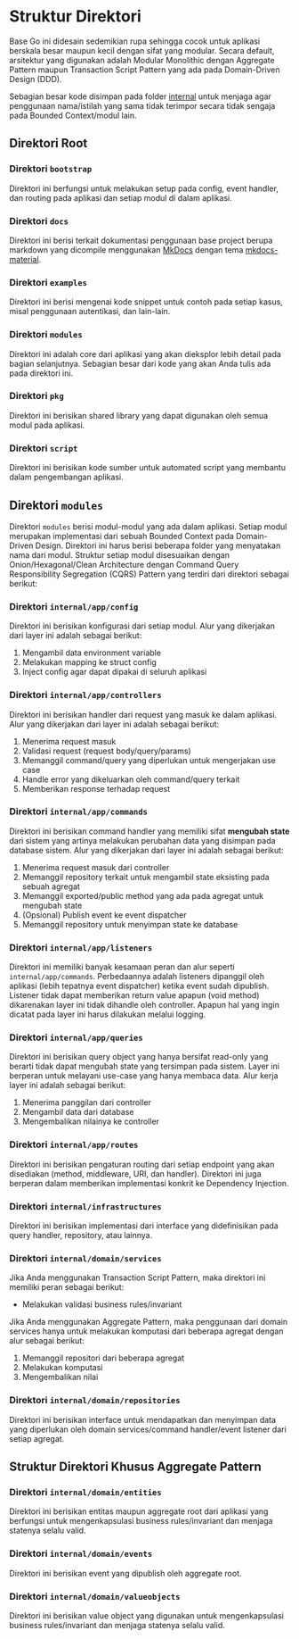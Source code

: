 # Struktur Direktori

Base Go ini didesain sedemikian rupa sehingga cocok untuk aplikasi berskala besar maupun kecil dengan sifat yang modular. Secara default, arsitektur yang digunakan adalah Modular Monolithic dengan Aggregate Pattern maupun Transaction Script Pattern yang ada pada Domain-Driven Design (DDD).

Sebagian besar kode disimpan pada folder [internal](https://go.dev/doc/go1.4#internalpackages) untuk menjaga agar penggunaan nama/istilah yang sama tidak terimpor secara tidak sengaja pada Bounded Context/modul lain.

## Direktori Root

### Direktori `bootstrap`

Direktori ini berfungsi untuk melakukan setup pada config, event handler, dan routing pada aplikasi dan setiap modul di dalam aplikasi.

### Direktori `docs`

Direktori ini berisi terkait dokumentasi penggunaan base project berupa markdown yang dicompile menggunakan [MkDocs](https://www.mkdocs.org/) dengan tema [mkdocs-material](https://github.com/squidfunk/mkdocs-material).

### Direktori `examples`

Direktori ini berisi mengenai kode snippet untuk contoh pada setiap kasus, misal penggunaan autentikasi, dan lain-lain.

### Direktori `modules`

Direktori ini adalah core dari aplikasi yang akan dieksplor lebih detail pada bagian selanjutnya. Sebagian besar dari kode yang akan Anda tulis ada pada direktori ini.

### Direktori `pkg`

Direktori ini berisikan shared library yang dapat digunakan oleh semua modul pada aplikasi.

### Direktori `script`

Direktori ini berisikan kode sumber untuk automated script yang membantu dalam pengembangan aplikasi.

## Direktori `modules`

Direktori `modules` berisi modul-modul yang ada dalam aplikasi. Setiap modul merupakan implementasi dari sebuah Bounded Context pada Domain-Driven Design. Direktori ini harus berisi beberapa folder yang menyatakan nama dari modul. Struktur setiap modul disesuaikan dengan Onion/Hexagonal/Clean Architecture dengan Command Query Responsibility Segregation (CQRS) Pattern yang terdiri dari direktori sebagai berikut:

### Direktori `internal/app/config`

Direktori ini berisikan konfigurasi dari setiap modul. Alur yang dikerjakan dari layer ini adalah sebagai berikut:

1. Mengambil data environment variable
2. Melakukan mapping ke struct config
3. Inject config agar dapat dipakai di seluruh aplikasi

### Direktori `internal/app/controllers`

Direktori ini berisikan handler dari request yang masuk ke dalam aplikasi. Alur yang dikerjakan dari layer ini adalah sebagai berikut:

1. Menerima request masuk
2. Validasi request (request body/query/params)
3. Memanggil command/query yang diperlukan untuk mengerjakan use case
4. Handle error yang dikeluarkan oleh command/query terkait
5. Memberikan response terhadap request

### Direktori `internal/app/commands`

Direktori ini berisikan command handler yang memiliki sifat **mengubah state** dari sistem yang artinya melakukan perubahan data yang disimpan pada database sistem. Alur yang dikerjakan dari layer ini adalah sebagai berikut:

1. Menerima request masuk dari controller
2. Memanggil repository terkait untuk mengambil state eksisting pada sebuah agregat
3. Memanggil exported/public method yang ada pada agregat untuk mengubah state
4. (Opsional) Publish event ke event dispatcher
5. Memanggil repository untuk menyimpan state ke database

### Direktori `internal/app/listeners`

Direktori ini memiliki banyak kesamaan peran dan alur seperti `internal/app/commands`. Perbedaannya adalah listeners dipanggil oleh aplikasi (lebih tepatnya event dispatcher) ketika event sudah dipublish. Listener tidak dapat memberikan return value apapun (void method) dikarenakan layer ini tidak dihandle oleh controller. Apapun hal yang ingin dicatat pada layer ini harus dilakukan melalui logging.

### Direktori `internal/app/queries`

Direktori ini berisikan query object yang hanya bersifat read-only yang berarti tidak dapat mengubah state yang tersimpan pada sistem. Layer ini berperan untuk melayani use-case yang hanya membaca data. Alur kerja layer ini adalah sebagai berikut:

1. Menerima panggilan dari controller
2. Mengambil data dari database
3. Mengembalikan nilainya ke controller

### Direktori `internal/app/routes`

Direktori ini berisikan pengaturan routing dari setiap endpoint yang akan disediakan (method, middleware, URI, dan handler). Direktori ini juga berperan dalam memberikan implementasi konkrit ke Dependency Injection.

### Direktori `internal/infrastructures`

Direktori ini berisikan implementasi dari interface yang didefinisikan pada query handler, repository, atau lainnya.

### Direktori `internal/domain/services`

Jika Anda menggunakan Transaction Script Pattern, maka direktori ini memiliki peran sebagai berikut:

- Melakukan validasi business rules/invariant

Jika Anda menggunakan Aggregate Pattern, maka penggunaan dari domain services hanya untuk melakukan komputasi dari beberapa agregat dengan alur sebagai berikut:

1. Memanggil repositori dari beberapa agregat
2. Melakukan komputasi
3. Mengembalikan nilai

### Direktori `internal/domain/repositories`

Direktori ini berisikan interface untuk mendapatkan dan menyimpan data yang diperlukan oleh domain services/command handler/event listener dari setiap agregat.

## Struktur Direktori Khusus Aggregate Pattern

### Direktori `internal/domain/entities`

Direktori ini berisikan entitas maupun aggregate root dari aplikasi yang berfungsi untuk mengenkapsulasi business rules/invariant dan menjaga statenya selalu valid.

### Direktori `internal/domain/events`

Direktori ini berisikan event yang dipublish oleh aggregate root.

### Direktori `internal/domain/valueobjects`

Direktori ini berisikan value object yang digunakan untuk mengenkapsulasi business rules/invariant dan menjaga statenya selalu valid.
